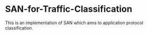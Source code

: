 # SAN-for-Traffic-Classification
This is an implementation of SAN which aims to application protocol classification.
